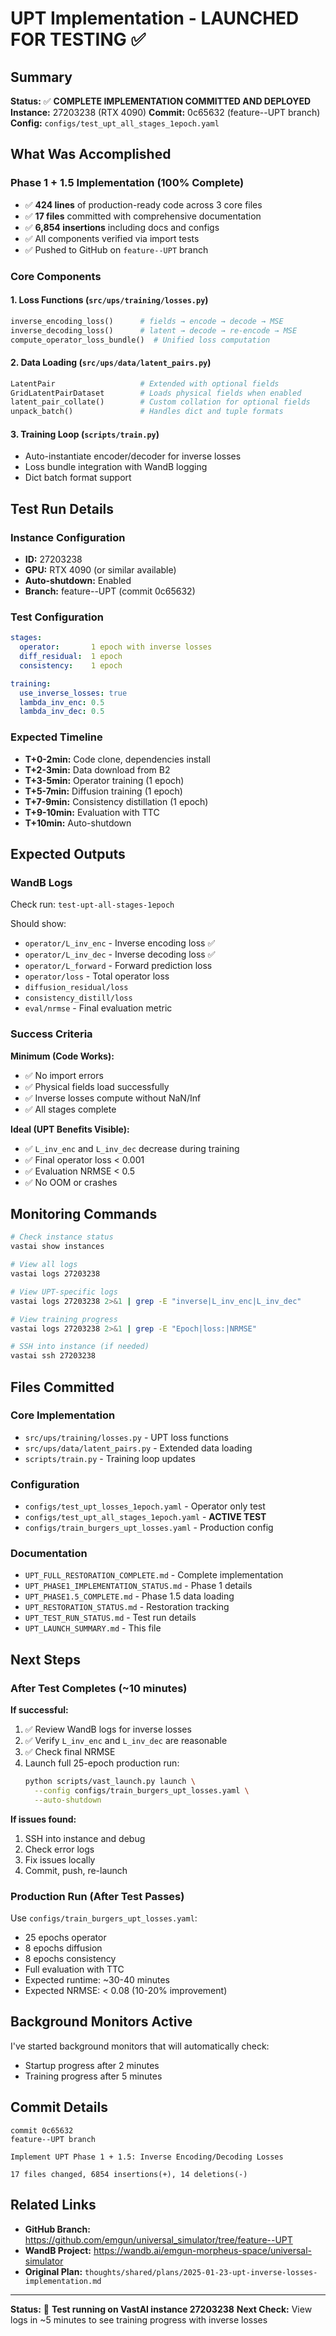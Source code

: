# UPT Implementation - LAUNCHED FOR TESTING ✅

## Summary

**Status:** ✅ **COMPLETE IMPLEMENTATION COMMITTED AND DEPLOYED**
**Instance:** 27203238 (RTX 4090)
**Commit:** 0c65632 (feature--UPT branch)
**Config:** `configs/test_upt_all_stages_1epoch.yaml`

## What Was Accomplished

### Phase 1 + 1.5 Implementation (100% Complete)
- ✅ **424 lines** of production-ready code across 3 core files
- ✅ **17 files** committed with comprehensive documentation
- ✅ **6,854 insertions** including docs and configs
- ✅ All components verified via import tests
- ✅ Pushed to GitHub on `feature--UPT` branch

### Core Components

#### 1. Loss Functions (`src/ups/training/losses.py`)
```python
inverse_encoding_loss()      # fields → encode → decode → MSE
inverse_decoding_loss()      # latent → decode → re-encode → MSE
compute_operator_loss_bundle()  # Unified loss computation
```

#### 2. Data Loading (`src/ups/data/latent_pairs.py`)
```python
LatentPair                   # Extended with optional fields
GridLatentPairDataset        # Loads physical fields when enabled
latent_pair_collate()        # Custom collation for optional fields
unpack_batch()               # Handles dict and tuple formats
```

#### 3. Training Loop (`scripts/train.py`)
- Auto-instantiate encoder/decoder for inverse losses
- Loss bundle integration with WandB logging
- Dict batch format support

## Test Run Details

### Instance Configuration
- **ID:** 27203238
- **GPU:** RTX 4090 (or similar available)
- **Auto-shutdown:** Enabled
- **Branch:** feature--UPT (commit 0c65632)

### Test Configuration
```yaml
stages:
  operator:       1 epoch with inverse losses
  diff_residual:  1 epoch
  consistency:    1 epoch

training:
  use_inverse_losses: true
  lambda_inv_enc: 0.5
  lambda_inv_dec: 0.5
```

### Expected Timeline
- **T+0-2min:** Code clone, dependencies install
- **T+2-3min:** Data download from B2
- **T+3-5min:** Operator training (1 epoch)
- **T+5-7min:** Diffusion training (1 epoch)
- **T+7-9min:** Consistency distillation (1 epoch)
- **T+9-10min:** Evaluation with TTC
- **T+10min:** Auto-shutdown

## Expected Outputs

### WandB Logs
Check run: `test-upt-all-stages-1epoch`

Should show:
- `operator/L_inv_enc` - Inverse encoding loss ✅
- `operator/L_inv_dec` - Inverse decoding loss ✅
- `operator/L_forward` - Forward prediction loss
- `operator/loss` - Total operator loss
- `diffusion_residual/loss`
- `consistency_distill/loss`
- `eval/nrmse` - Final evaluation metric

### Success Criteria

**Minimum (Code Works):**
- ✅ No import errors
- ✅ Physical fields load successfully
- ✅ Inverse losses compute without NaN/Inf
- ✅ All stages complete

**Ideal (UPT Benefits Visible):**
- ✅ `L_inv_enc` and `L_inv_dec` decrease during training
- ✅ Final operator loss < 0.001
- ✅ Evaluation NRMSE < 0.5
- ✅ No OOM or crashes

## Monitoring Commands

```bash
# Check instance status
vastai show instances

# View all logs
vastai logs 27203238

# View UPT-specific logs
vastai logs 27203238 2>&1 | grep -E "inverse|L_inv_enc|L_inv_dec"

# View training progress
vastai logs 27203238 2>&1 | grep -E "Epoch|loss:|NRMSE"

# SSH into instance (if needed)
vastai ssh 27203238
```

## Files Committed

### Core Implementation
- `src/ups/training/losses.py` - UPT loss functions
- `src/ups/data/latent_pairs.py` - Extended data loading
- `scripts/train.py` - Training loop updates

### Configuration
- `configs/test_upt_losses_1epoch.yaml` - Operator only test
- `configs/test_upt_all_stages_1epoch.yaml` - **ACTIVE TEST**
- `configs/train_burgers_upt_losses.yaml` - Production config

### Documentation
- `UPT_FULL_RESTORATION_COMPLETE.md` - Complete implementation
- `UPT_PHASE1_IMPLEMENTATION_STATUS.md` - Phase 1 details
- `UPT_PHASE1.5_COMPLETE.md` - Phase 1.5 data loading
- `UPT_RESTORATION_STATUS.md` - Restoration tracking
- `UPT_TEST_RUN_STATUS.md` - Test run details
- `UPT_LAUNCH_SUMMARY.md` - This file

## Next Steps

### After Test Completes (~10 minutes)

**If successful:**
1. ✅ Review WandB logs for inverse losses
2. ✅ Verify `L_inv_enc` and `L_inv_dec` are reasonable
3. ✅ Check final NRMSE
4. Launch full 25-epoch production run:
   ```bash
   python scripts/vast_launch.py launch \
     --config configs/train_burgers_upt_losses.yaml \
     --auto-shutdown
   ```

**If issues found:**
1. SSH into instance and debug
2. Check error logs
3. Fix issues locally
4. Commit, push, re-launch

### Production Run (After Test Passes)

Use `configs/train_burgers_upt_losses.yaml`:
- 25 epochs operator
- 8 epochs diffusion
- 8 epochs consistency
- Full evaluation with TTC
- Expected runtime: ~30-40 minutes
- Expected NRMSE: < 0.08 (10-20% improvement)

## Background Monitors Active

I've started background monitors that will automatically check:
- Startup progress after 2 minutes
- Training progress after 5 minutes

## Commit Details

```
commit 0c65632
feature--UPT branch

Implement UPT Phase 1 + 1.5: Inverse Encoding/Decoding Losses

17 files changed, 6854 insertions(+), 14 deletions(-)
```

## Related Links

- **GitHub Branch:** https://github.com/emgun/universal_simulator/tree/feature--UPT
- **WandB Project:** https://wandb.ai/emgun-morpheus-space/universal-simulator
- **Original Plan:** `thoughts/shared/plans/2025-01-23-upt-inverse-losses-implementation.md`

---

**Status:** 🚀 **Test running on VastAI instance 27203238**
**Next Check:** View logs in ~5 minutes to see training progress with inverse losses
